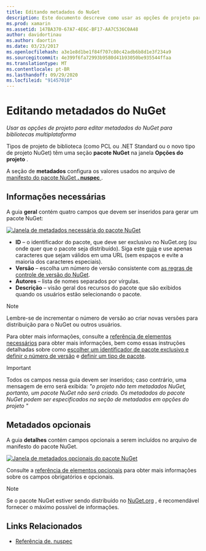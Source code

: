 ```yaml
---
title: Editando metadados do NuGet
description: Este documento descreve como usar as opções de projeto para editar metadados do NuGet para bibliotecas multiplataforma. Ele aborda os metadados obrigatórios e opcionais.
ms.prod: xamarin
ms.assetid: 147BA370-67A7-4E6C-BF17-AA7C536C0A48
author: davidortinau
ms.author: daortin
ms.date: 03/23/2017
ms.openlocfilehash: a3e1e8d1be1f84f707c80c42adb6b8d1e3f234a9
ms.sourcegitcommit: 4e399f6fa72993b9580d41b93050be935544ffaa
ms.translationtype: MT
ms.contentlocale: pt-BR
ms.lasthandoff: 09/29/2020
ms.locfileid: "91457010"
---
```

# <a name="editing-nuget-metadata"></a>Editando metadados do NuGet

_Usar as opções de projeto para editar metadados do NuGet para bibliotecas multiplataforma_

Tipos de projeto de biblioteca (como PCL ou .NET Standard ou o novo tipo de projeto NuGet) têm uma seção **pacote NuGet** na janela **Opções do projeto** .

A seção de **metadados** configura os valores usados no arquivo de [manifesto do pacote NuGet **. nuspec** ](/nuget/create-packages/creating-a-package#the-role-and-structure-of-the-nuspec-file).

## <a name="required-information"></a>Informações necessárias

A guia **geral** contém quatro campos que devem ser inseridos para gerar um pacote NuGet:

[![Janela de metadados necessária do pacote NuGet](metadata-images/metadata-general-sml.png)](metadata-images/metadata-general.png#lightbox)

- **ID** – o identificador do pacote, que deve ser exclusivo no NuGet.org (ou onde quer que o pacote seja distribuído). Siga este [guia](/nuget/create-packages/creating-a-package#choosing-a-unique-package-identifier-and-setting-the-version-number) e use apenas caracteres que sejam válidos em uma URL (sem espaços e evite a maioria dos caracteres especiais).
- **Versão** – escolha um número de versão consistente com [as regras de controle de versão do NuGet](/nuget/create-packages/dependency-versions).
- **Autores** – lista de nomes separados por vírgulas.
- **Descrição** – visão geral dos recursos do pacote que são exibidos quando os usuários estão selecionando o pacote.

> [!NOTE]
> Lembre-se de incrementar o número de versão ao criar novas versões para distribuição para o NuGet ou outros usuários.

Para obter mais informações, consulte a [referência de elementos necessários](/nuget/schema/nuspec#required-metadata-elements) para obter mais informações, bem como essas instruções detalhadas sobre como [escolher um identificador de pacote exclusivo e definir o número de versão](/nuget/create-packages/creating-a-package#choosing-a-unique-package-identifier-and-setting-the-version-number) e [definir um tipo de pacote](/nuget/create-packages/creating-a-package#setting-a-package-type).

> [!IMPORTANT]
> Todos os campos nessa guia devem ser inseridos; caso contrário, uma mensagem de erro será exibida: _"o projeto não tem metadados NuGet, portanto, um pacote NuGet não será criado. Os metadados do pacote NuGet podem ser especificados na seção de metadados em opções do projeto "_

## <a name="optional-metadata"></a>Metadados opcionais

A guia **detalhes** contém campos opcionais a serem incluídos no arquivo de manifesto do pacote NuGet.

[![Janela de metadados opcionais do pacote NuGet](metadata-images/metadata-detail-sml.png)](metadata-images/metadata-detail.png#lightbox)

Consulte a [referência de elementos opcionais](/nuget/schema/nuspec#optional-metadata-elements) para obter mais informações sobre os campos obrigatórios e opcionais.

> [!NOTE]
> Se o pacote NuGet estiver sendo distribuído no [NuGet.org](https://www.nuget.org) , é recomendável fornecer o máximo possível de informações.

## <a name="related-links"></a>Links Relacionados

- [Referência de. nuspec](/nuget/schema/nuspec#general-form-and-schema)